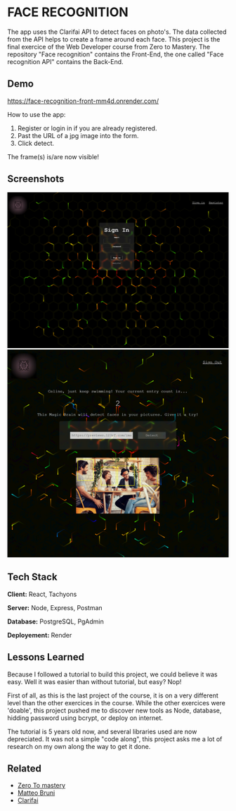 # FACE RECOGNITION 


The app uses the Clarifai API to detect faces on photo's. The data collected from the API helps to create a frame around each face.
This project is the final exercice of the Web Developer course from Zero to Mastery. 
The repository "Face recognition" contains the Front-End, the one called "Face recognition API" contains the Back-End.


## Demo

https://face-recognition-front-mm4d.onrender.com/


How to use the app:
1) Register or login in if you are already registered.
2) Past the URL of a jpg image into the form.
3) Click detect.

The frame(s) is/are now visible!

## Screenshots

<img src="images/project1.png">


<img src="images/project2.png">



## Tech Stack

**Client:** React, Tachyons

**Server:** Node, Express, Postman

**Database:** PostgreSQL, PgAdmin

**Deployement:** Render

## Lessons Learned

Because I followed a tutorial to build this project, we could believe it was easy. Well it was easier than without tutorial, but easy? Nop!

First of all, as this is the last project of the course, it is on a very different level than the other exercices in the course. While the other exercices were 'doable', this project pushed me to discover new tools as Node, database, hidding password using bcrypt, or deploy on internet.

The tutorial is 5 years old now, and several libraries used are now depreciated. It was not a simple "code along", this project asks me a lot of research on my own along the way to get it done.

## Related

 - [Zero To mastery](https://zerotomastery.io/)
 - [Matteo Bruni](https://github.com/matteobruni/tsparticles/blob/main/components/react/README.md)
 - [Clarifai](https://github.com/Clarifai/clarifai-javascript)


